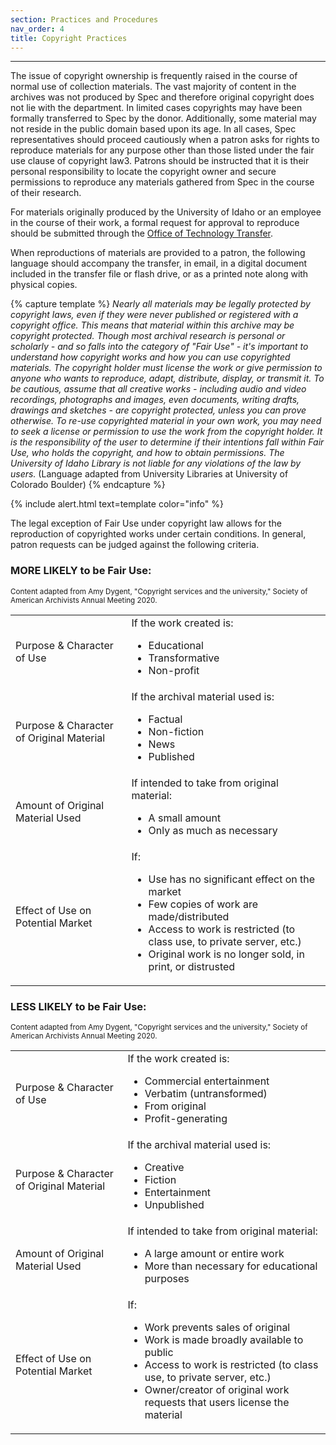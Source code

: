 ```yaml
---
section: Practices and Procedures
nav_order: 4
title: Copyright Practices
---
```

---
The issue of copyright ownership is frequently raised in the course of normal use of collection materials. The vast majority of content in the archives was not produced by Spec and therefore original copyright does not lie with the department. In limited cases copyrights may have been formally transferred to Spec by the donor. Additionally, some material may not reside in the public domain based upon its age. In all cases, Spec representatives should proceed cautiously when a patron asks for rights to reproduce materials for any purpose other than those listed under the fair use clause of copyright law3. Patrons should be instructed that it is their personal responsibility to locate the copyright owner and secure permissions to reproduce any materials gathered from Spec in the course of their research.  

For materials originally produced by the University of Idaho or an employee in the course of their work, a formal request for approval to reproduce should be submitted through the [Office of Technology Transfer](https://www.uidaho.edu/research/ott).  

When reproductions of materials are provided to a patron, the following language should accompany the transfer, in email, in a digital document included in the transfer file or flash drive, or as a printed note along with physical copies.

{% capture template %}
*Nearly all materials may be legally protected by copyright laws, even if they were never published or registered with a copyright office. This means that material within this archive may be copyright protected. Though most archival research is personal or scholarly - and so falls into the category of "Fair Use" - it's important to understand how copyright works and how you can use copyrighted materials. The copyright holder must license the work or give permission to anyone who wants to reproduce, adapt, distribute, display, or transmit it. To be cautious, assume that all creative works - including audio and video recordings, photographs and images, even documents, writing drafts, drawings and sketches - are copyright protected, unless you can prove otherwise. To re-use copyrighted material in your own work, you may need to seek a license or permission to use the work from the copyright holder. It is the responsibility of the user to determine if their intentions fall within Fair Use, who holds the copyright, and how to obtain permissions. The University of Idaho Library is not liable for any violations of the law by users.* (Language adapted from University Libraries at University of Colorado Boulder)
{% endcapture %}

{% include alert.html text=template color="info" %}

The legal exception of Fair Use under copyright law allows for the reproduction of copyrighted works under certain conditions. In general, patron requests can be judged against the following criteria.

<div class="card my-4" >
  <div class="card-body">
    <h3 class="card-title">MORE LIKELY to be Fair Use:</h3>
    <p><small>Content adapted from Amy Dygent, "Copyright services and the university," Society of American Archivists Annual Meeting 2020.</small></p>
    <table class="table table-hover">
      <tbody>
        <tr>
          <td>Purpose & Character of Use</td>
          <td>If the work created is:
            <ul>
              <li> Educational </li>
              <li> Transformative </li>
              <li> Non-profit</li>
            </ul>
          </td>
        </tr>
        <tr>
          <td>Purpose & Character of Original Material</td>
          <td>If the archival material used is: 
            <ul>
              <li> Factual </li>
              <li> Non-fiction </li>
              <li> News </li>
              <li> Published </li>
            </ul>
          </td>
        </tr>            
        <tr>
          <td>Amount of Original Material Used</td>
          <td>If intended to take from original material: 
            <ul>
              <li> A small amount </li>
              <li> Only as much as necessary </li>
            </ul>
          </td>
        </tr>
        <tr>
          <td>Effect of Use on Potential Market</td>
          <td>If:
            <ul>                
              <li> Use has no significant effect on the market </li>
              <li> Few copies of work are made/distributed </li>
              <li> Access to work is restricted (to class use, to private server, etc.) </li>
              <li> Original work is no longer sold, in print, or distrusted </li>
            </ul>
          </td>
        </tr>         
      </tbody>
    </table>
  </div>
</div>

<div class="card my-4" >
  <div class="card-body">
    <h3 class="card-title">LESS LIKELY to be Fair Use:</h3>
    <p><small>Content adapted from Amy Dygent, "Copyright services and the university," Society of American Archivists Annual Meeting 2020.</small></p>
    <table class="table table-hover">
      <tbody>
        <tr>
          <td>Purpose & Character of Use</td>
          <td>If the work created is: 
            <ul>
              <li> Commercial entertainment </li>
              <li> Verbatim (untransformed) </li>
              <li> From original </li>
              <li> Profit-generating </li>
            </ul>
          </td>
        </tr>
        <tr>
          <td>Purpose & Character of Original Material</td>
          <td>If the archival material used is:
            <ul>
              <li> Creative </li>
              <li> Fiction </li>
              <li> Entertainment </li>
              <li> Unpublished </li>
            </ul>
          </td>
        </tr>            
        <tr>
          <td>Amount of Original Material Used</td>
          <td>If intended to take from original material: 
            <ul>
              <li> A large amount or entire work </li>
              <li> More than necessary for educational purposes </li>
            </ul>
          </td>
        </tr>
        <tr>
          <td>Effect of Use on Potential Market</td>
          <td>If:
            <ul>               
              <li> Work prevents sales of original </li>
              <li> Work is made broadly available to public </li>
              <li> Access to work is restricted (to class use, to private server, etc.) </li>
              <li> Owner/creator of original work requests that users license the material </li>
            </ul>
          </td>
        </tr>         
      </tbody>
    </table>
  </div>
</div>
